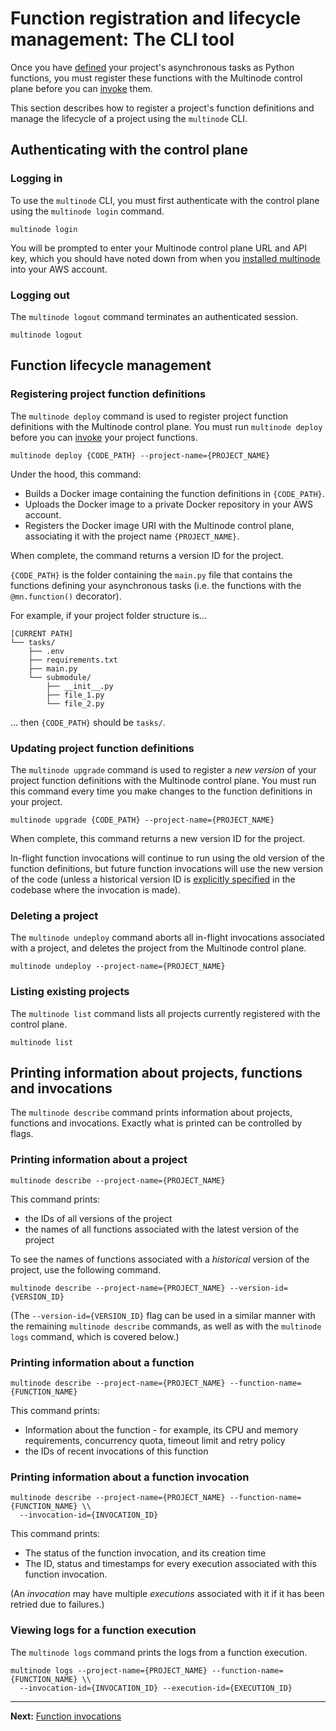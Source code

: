 # Function registration and lifecycle management: The CLI tool

Once you have [defined](./definitions.md) your project's asynchronous tasks as Python functions,
you must register these functions with the Multinode control plane before
you can [invoke](./invocations.md#start) them.

This section describes how to register a project's function definitions and manage
the lifecycle of a project using the `multinode` CLI.


## Authenticating with the control plane

### Logging in

To use the `multinode` CLI, you must first authenticate with the control plane
using the `multinode login` command.

```commandline
multinode login
```

You will be prompted to enter your Multinode control plane URL and API key,
which you should have noted down from when you [installed multinode](../../aws-infra/README.md)
into your AWS account.


### Logging out

The `multinode logout` command terminates an authenticated session.

```commandline
multinode logout
```


## Function lifecycle management

### Registering project function definitions

The `multinode deploy` command is used to register project function definitions with
the Multinode control plane. You must run `multinode deploy` before you can
[invoke](./invocations.md#start) your project functions.

```commandline
multinode deploy {CODE_PATH} --project-name={PROJECT_NAME}
```

Under the hood, this command:
- Builds a Docker image containing the function definitions in `{CODE_PATH}`.
- Uploads the Docker image to a private Docker repository in your AWS account.
- Registers the Docker image URI with the Multinode control plane,
associating it with the project name `{PROJECT_NAME}`.

When complete, the command returns a version ID for the project.

`{CODE_PATH}` is the folder containing the `main.py` file that contains the functions defining
your asynchronous tasks (i.e. the functions with the `@mn.function()` decorator).

For example, if your project folder structure is...

```
[CURRENT PATH]
└── tasks/
    ├── .env
    ├── requirements.txt
    ├── main.py
    └── submodule/
        ├── __init__.py
        ├── file_1.py
        └── file_2.py
```

... then `{CODE_PATH}` should be `tasks/`.


### Updating project function definitions

The `multinode upgrade` command is used to register a _new version_ of your project function definitions
with the Multinode control plane. You must run this command every time you make changes to the function 
definitions in your project. 

```commandline
multinode upgrade {CODE_PATH} --project-name={PROJECT_NAME}
```

When complete, this command returns a new version ID for the project.

In-flight function invocations will continue to run using the old version of the function definitions,
but future function invocations will use the new version of the code (unless a historical version ID
is [explicitly specified](./invocations.md#invoking-functions-from-old-project-versions)
in the codebase where the invocation is made).


### Deleting a project

The `multinode undeploy` command aborts all in-flight invocations associated with a project,
and deletes the project from the Multinode control plane.

```commandline
multinode undeploy --project-name={PROJECT_NAME}
```


### Listing existing projects

The `multinode list` command lists all projects currently registered with the control plane.

```commandline
multinode list
```


## Printing information about projects, functions and invocations

The `multinode describe` command prints information about projects, functions and invocations.
Exactly what is printed can be controlled by flags.


### Printing information about a project

```commandline
multinode describe --project-name={PROJECT_NAME}
```

This command prints:
- the IDs of all versions of the project
- the names of all functions associated with the latest version of the project

To see the names of functions associated with a _historical_ version of the project, use the following command.
```commandline
multinode describe --project-name={PROJECT_NAME} --version-id={VERSION_ID}
```

(The `--version-id={VERSION_ID}` flag can be used in a similar manner with the remaining
`multinode describe` commands, as well as with the `multinode logs` command, which is covered below.)


### Printing information about a function

```commandline
multinode describe --project-name={PROJECT_NAME} --function-name={FUNCTION_NAME}
```

This command prints:
- Information about the function - for example, its CPU and memory requirements, concurrency quota,
timeout limit and retry policy
- the IDs of recent invocations of this function


### Printing information about a function invocation

```commandline
multinode describe --project-name={PROJECT_NAME} --function-name={FUNCTION_NAME} \\
  --invocation-id={INVOCATION_ID}
```

This command prints:
- The status of the function invocation, and its creation time
- The ID, status and timestamps for every execution associated with this function invocation.

(An _invocation_ may have multiple _executions_ associated with it if it has been retried due to failures.)


### Viewing logs for a function execution

The `multinode logs` command prints the logs from a function execution.

```commandline
multinode logs --project-name={PROJECT_NAME} --function-name={FUNCTION_NAME} \\
  --invocation-id={INVOCATION_ID} --execution-id={EXECUTION_ID}
```

---

**Next:** [Function invocations](./invocations.md)
